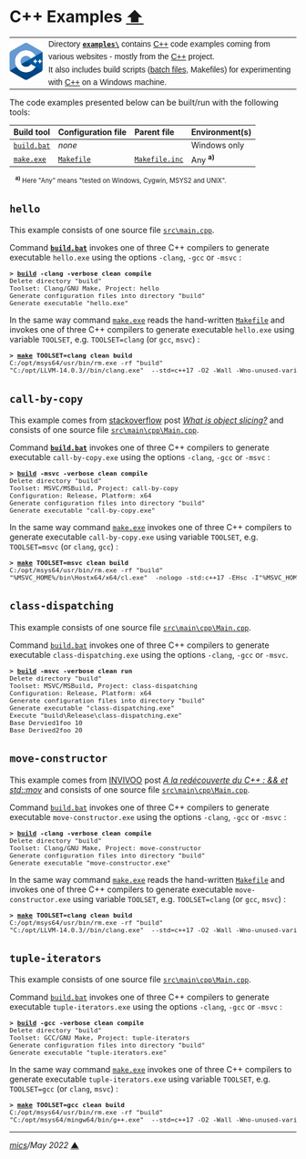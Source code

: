 # <span id="top">C++ Examples</span> <span style="size:30%;"><a href="../README.md">⬆</a></span>

<table style="font-family:Helvetica,Arial;font-size:14px;line-height:1.6;">
  <tr>
  <td style="border:0;padding:0 10px 0 0;min-width:25%;"><a href="https://isocpp.org/" rel="external"><img src="../docs/images/cpp_logo.png" width="100" alt="C++ project"/></a></td>
  <td style="border:0;padding:0;vertical-align:text-top;">Directory <a href="."><strong><code>examples\</code></strong></a> contains <a href="hhttps://isocpp.org/" rel="external" title="ISO C++">C++</a> code examples coming from various websites - mostly from the <a href="hhttps://isocpp.org/" rel="external" title="ISO C++">C++</a> project.<br/>
  It also includes build scripts (<a href="https://en.wikibooks.org/wiki/Windows_Batch_Scripting" rel="external">batch files</a>, Makefiles) for experimenting with <a href="hhttps://isocpp.org/" rel="external">C++</a> on a Windows machine.
  </td>
  </tr>
</table>

The code examples presented below can be built/run with the following tools:

| Build&nbsp;tool | Configuration file | Parent file | Environment(s) |
|:----------------|:-------------------|:------------|:---------------|
| [`build.bat`](./hello/build.bat) | *none* | &nbsp; | Windows only |
| [`make.exe`][make_cli] | [`Makefile`](./hello/Makefile) | [`Makefile.inc`](./Makefile.inc) | Any <sup><b>a)</b></sup> |
<div style="margin:0 0 0 10px;font-size:80%;">
<sup><b>a)</b></sup> Here "Any" means "tested on Windows, Cygwin, MSYS2 and UNIX".
</div>

## <span id="hello">`hello`</span>

This example consists of one source file [`src\main.cpp`](./hello/src/main.cpp).

Command [**`build.bat`**](./hello/build.bat) invokes one of three C++ compilers to generate executable `hello.exe` using the options `-clang`, `-gcc` or `-msvc` :

<pre style="font-size:80%;">
<b>&gt; <a href="./hello/build.bat">build</a> -clang -verbose clean compile</b>
Delete directory "build"
Toolset: Clang/GNU Make, Project: hello
Generate configuration files into directory "build"
Generate executable "hello.exe"
</pre>

In the same way command [`make.exe`][make_cli] reads the hand-written [`Makefile`](./hello/Makefile) and invokes one of three C++ compilers to generate executable `hello.exe` using variable `TOOLSET`, e.g. `TOOLSET=clang` (or `gcc`, `msvc`) :

<pre style="font-size:80%;">
<b>&gt; <a href="">make</a> TOOLSET=clang clean build</b>
C:/opt/msys64/usr/bin/rm.exe -rf "build"
"C:/opt/LLVM-14.0.3//bin/clang.exe"  --std=c++17 -O2 -Wall -Wno-unused-variable  -o build/Release/hello.exe src/main.cpp
</pre>

## <span id="call-by-copy">`call-by-copy`</span>

This example comes from [stackoverflow] post [*What is object slicing?*](https://stackoverflow.com/questions/274626/what-is-object-slicing) and consists of one source file [`src\main\cpp\Main.cpp`](./call-by-copy/src/main/cpp/Main.cpp).

Command [**`build.bat`**](./call-by-copy/build.bat) invokes one of three C++ compilers to generate executable `call-by-copy.exe` using the options `-clang`, `-gcc` or `-msvc` :

<pre style="font-size:80%;">
<b>&gt; <a href="./call-by-copy/build.bat">build</a> -msvc -verbose clean compile</b>
Delete directory "build"
Toolset: MSVC/MSBuild, Project: call-by-copy
Configuration: Release, Platform: x64
Generate configuration files into directory "build"
Generate executable "call-by-copy.exe"
</pre>

In the same way command [`make.exe`][make_cli] invokes one of three C++ compilers to generate executable `call-by-copy.exe` using variable `TOOLSET`, e.g. `TOOLSET=msvc` (or `clang`, `gcc`) :

<pre style="font-size:80%;">
<b>&gt; <a href="">make</a> TOOLSET=msvc clean build</b>
C:/opt/msys64/usr/bin/rm.exe -rf "build"
"%MSVC_HOME%/bin\Hostx64/x64/cl.exe"  -nologo -std:c++17 -EHsc -I"%MSVC_HOME%/include" -I"%WINSDK_HOME%/include/10.0.22000.0/ucrt" -I"%WINSDK_HOME%/include/10.0.22000.0/um"  -Fe"build/Release/call-by-copy.exe" src/main/cpp/Main.cpp -link -libpath:"%MSVC_HOME%/lib/x64" -libpath:"%WINSDK_HOME%/lib/10.0.22000.0/ucrt/x64" -libpath:"%WINSDK_HOME%/lib/10.0.22000.0/um/x64" Main.cpp
</pre>

## <span id="class-dispatching">`class-dispatching`</span>

This example consists of one source file [`src\main\cpp\Main.cpp`](./class-dispatching/src/main/cpp/Main.cpp).

Command [`build.bat`](./class-dispatching/build.bat) invokes one of three C++ compilers to generate executable `class-dispatching.exe` using the options `-clang`, `-gcc` or `-msvc`.

<pre style="font-size:80%;">
<b>&gt; <a href="./class-dispatching/build.bat">build</a> -msvc -verbose clean run</b>
Delete directory "build"
Toolset: MSVC/MSBuild, Project: class-dispatching
Configuration: Release, Platform: x64
Generate configuration files into directory "build"
Generate executable "class-dispatching.exe"
Execute "build\Release\class-dispatching.exe"
Base Dervied1foo 10
Base Derived2foo 20
</pre>

## <span id="move-constructor">`move-constructor`</span>

This example comes from [INVIVOO] post [*A la redécouverte du C++ : &amp;&amp; et std::mov*](https://blog.invivoo.com/decouverte-du-cplusplus-et-stdmove/) and consists of one source file [`src\main\cpp\Main.cpp`](./move-constructor/src/main/cpp/Main.cpp).

Command [`build.bat`](./move-constructor/build.bat) invokes one of three C++ compilers to generate executable `move-constructor.exe` using the options `-clang`, `-gcc` or `-msvc` :

<pre style="font-size:80%;">
<b>&gt; <a href="./move-constructor/build.bat">build</a> -clang -verbose clean compile</b>
Delete directory "build"
Toolset: Clang/GNU Make, Project: move-constructor
Generate configuration files into directory "build"
Generate executable "move-constructor.exe"
</pre>

In the same way command [`make.exe`][make_cli] reads the hand-written [`Makefile`](./move-constructor/Makefile) and invokes one of three C++ compilers to generate executable `move-constructor.exe` using variable `TOOLSET`, e.g. `TOOLSET=clang` (or `gcc`, `msvc`) :

<pre style="font-size:80%;">
<b>&gt; <a href="">make</a> TOOLSET=clang clean build</b>
C:/opt/msys64/usr/bin/rm.exe -rf "build"
"C:/opt/LLVM-14.0.3//bin/clang.exe"  --std=c++17 -O2 -Wall -Wno-unused-variable  -o build/Release/move-constructor.exe src/main/cpp/Main.cpp
</pre>

## <span id="tuple-iterators">`tuple-iterators`</span>

This example consists of one source file [`src\main\cpp\Main.cpp`](./tuple-iterators/src/main/cpp/Main.cpp).

Command [`build.bat`](./tuple-iterators/build.bat) invokes one of three C++ compilers to generate executable `tuple-iterators.exe` using the options `-clang`, `-gcc` or `-msvc` :

<pre style="font-size:80%;">
<b>&gt; <a href="./tuple-iterators/build.bat">build</a> -gcc -verbose clean compile</b>
Delete directory "build"
Toolset: GCC/GNU Make, Project: tuple-iterators
Generate configuration files into directory "build"
Generate executable "tuple-iterators.exe"
</pre>

In the same way command [`make.exe`][make_cli] invokes one of three C++ compilers to generate executable `tuple-iterators.exe` using variable `TOOLSET`, e.g. `TOOLSET=gcc` (or `clang`, `msvc`) :

<pre style="font-size:80%;">
<b>&gt; <a href="">make</a> TOOLSET=gcc clean build</b>
C:/opt/msys64/usr/bin/rm.exe -rf "build"
"C:/opt/msys64/mingw64/bin/g++.exe"  --std=c++17 -O2 -Wall -Wno-unused-variable  -o build/Release/tuple-iterators.exe src/main/cpp/Main.cpp
</pre>

***

*[mics](https://lampwww.epfl.ch/~michelou/)/May 2022* [**&#9650;**](#top)
<span id="bottom">&nbsp;</span>

<!-- link refs -->

[bazel_cli]: https://bazel.build/reference/command-line-reference
[invivoo]: https://www.invivoo.com/
[make_cli]: https://www.gnu.org/software/make/manual/html_node/Running.html
[stackoverflow]: https://stackoverflow.com/

